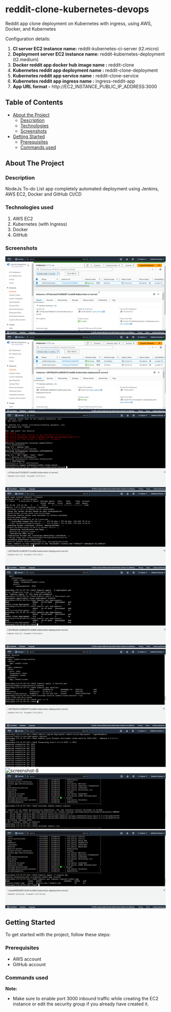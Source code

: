 # reddit-clone-kubernetes-devops
Reddit app clone deployment on Kubernetes with ingress, using AWS, Docker, and Kubernetes

Configuration details: 
1. **CI server EC2 instance name:** reddit-kubernetes-ci-server (t2.micro)
2. **Deployment server EC2 instance name:**  reddit-kubernetes-deployment (t2.medium)
3. **Docker reddit app docker hub image name :** reddit-clone
4. **Kubernetes reddit app deployment name :** reddit-clone-deployment
5. **Kubernetes reddit app service name :** reddit-clone-service
6. **Kubernetes reddit app ingress name :** ingress-reddit-app
7. **App URL format -** http://EC2_INSTANCE_PUBLIC_IP_ADDRESS:3000


<!-- TABLE OF CONTENTS -->
## Table of Contents

* [About the Project](#about-the-project)
  * [Description](#description)
  * [Technologies](#technologies-used)
  * [Screenshots](#screenshots)
* [Getting Started](#getting-started)
  * [Prerequisites](#prerequisites)
  * [Commands used](#commands-used)


<!-- ABOUT THE PROJECT -->
## About The Project

### Description
NodeJs To-do List app completely automated deployment using Jenkins, AWS EC2, Docker and GitHub CI/CD

### Technologies used
1. AWS EC2
2. Kubernetes (with Ingress)
3. Docker
4. GitHub


### Screenshots

![screenshot-1](pics/p1.png)
![screenshot-2](pics/p2.png)
![screenshot-3](pics/p3.png)
![screenshot-4](pics/p4.png)
![screenshot-5](pics/p5.png)
![screenshot-6](pics/p6_service.png)
![screenshot-7](pics/p7_expose_port.png)
![screenshot-8](pics/final_redit.png)
![screenshot-9](pics/p8_ingress_start.png)
![screenshot-10](pics/p9_ingress_working.png)

<!-- GETTING STARTED -->
## Getting Started

To get started with the project, follow these steps:

### Prerequisites

* AWS account
* GitHub account

### Commands used

**Note:** 
* Make sure to enable port 3000 inbound traffic while creating the EC2 instance or edit the security group if you already have created it.



